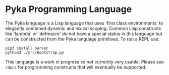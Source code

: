 # Pyka Programming Language

The Pyka language is a Lisp language that uses 'first class environments' to elegantly combined dynamic and lexical scoping. Common Lisp constructs like 'lambda' or 'defmacro' do not have a special status in this language but can be constructed from the Pyka language primitives. To run  a REPL use:

```
pip3 install parsec
python3 ./src/bootstrap.py
```

This language is a work in progress so not currently very usable. Please see `/docs` for programming constructs that will eventually be supported.
